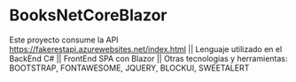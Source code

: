 # BooksNetCoreBlazor
Este proyecto consume la API https://fakerestapi.azurewebsites.net/index.html 
||	Lenguaje utilizado en el BackEnd C#
||	FrontEnd SPA con Blazor
||	Otras tecnologias y herramientas: BOOTSTRAP, FONTAWESOME, JQUERY, BLOCKUI, SWEETALERT
